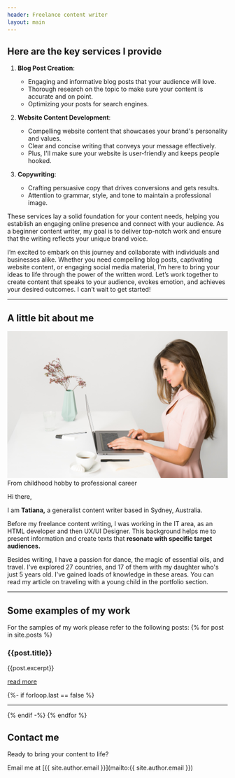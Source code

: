 ```yaml
---
header: Freelance content writer
layout: main
---
```


## Here are the key services I provide


1. __Blog Post Creation__:
    - Engaging and informative blog posts that your audience will love.
    - Thorough research on the topic to make sure your content is accurate and on point.
    - Optimizing your posts for search engines.


2. __Website Content Development__:
    - Compelling website content that showcases your brand's personality and values.
    - Clear and concise writing that conveys your message effectively.
    - Plus, I'll make sure your website is user-friendly and keeps people hooked.


3. __Copywriting__:
    - Crafting persuasive copy that drives conversions and gets results.
    - Attention to grammar, style, and tone to maintain a professional image.


These services lay a solid foundation for your content needs, helping you establish an engaging online presence and connect with your audience. As a beginner content writer, my goal is to deliver top-notch work and ensure that the writing reflects your unique brand voice.

I’m excited to embark on this journey and collaborate with individuals and businesses alike. Whether you need compelling blog posts, captivating website content, or engaging social media material, I’m here to bring your ideas to life through the power of the written word. Let’s work together to create content that speaks to your audience, evokes emotion, and achieves your desired outcomes. I can’t wait to get started!


____



## A little bit about me

![Tatiana](./assets/photo.jpg)
From childhood hobby to professional career

Hi there,

I am __Tatiana,__ a generalist content writer based in Sydney, Australia.

Before my freelance content writing, I was working in the IT area, as an HTML developer and then UX/UI Designer. This background helps me to present information and create texts that __resonate with specific target audiences.__

Besides writing, I have a passion for dance, the magic of essential oils, and travel. I've explored 27 countries, and 17 of them with my daughter who's just 5 years old. I've gained loads of knowledge in these areas. You can read my article on traveling with a young child in the portfolio section.

____


## Some examples of my work
For the samples of my work please refer to the following posts:
{% for post in site.posts %}

### {{post.title}}

{{post.excerpt}}

[read more]({{post.url}})

{%- if forloop.last == false %}

---

{% endif -%}
{% endfor %}

## Contact me
Ready to bring your content to life?

Email me at [{{ site.author.email }}](mailto:{{ site.author.email }})